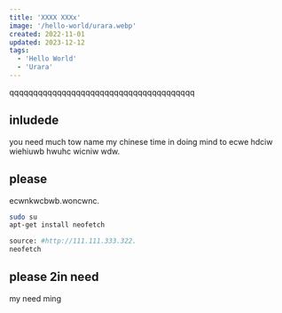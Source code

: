 ```yaml
---
title: 'XXXX XXXx'
image: '/hello-world/urara.webp'
created: 2022-11-01
updated: 2023-12-12
tags:
  - 'Hello World'
  - 'Urara'
---
```


qqqqqqqqqqqqqqqqqqqqqqqqqqqqqqqqqqqqqqq

## inludede

you need much tow name my chinese time in doing mind to ecwe hdciw wiehiuwb hwuhc wicniw wdw.

## please

ecwnkwcbwb.woncwnc.

```bash
sudo su
apt-get install neofetch

source: #http://111.111.333.322.
neofetch
```

## please 2in need 

my need ming 